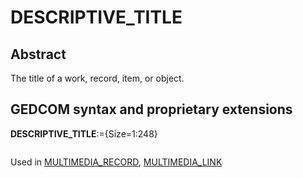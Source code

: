﻿# DESCRIPTIVE_TITLE
## Abstract
The title of a work, record, item, or object.


## GEDCOM syntax and proprietary extensions

**DESCRIPTIVE_TITLE**:={Size=1:248}
<pre>
</pre>
Used in <a href=Ged.MULTIMEDIA_RECORD.md>MULTIMEDIA_RECORD</a>, <a href=Ged.MULTIMEDIA_LINK.md>MULTIMEDIA_LINK</a><br />

